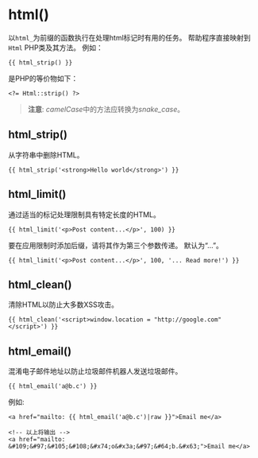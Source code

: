 # html()

以`html_`为前缀的函数执行在处理html标记时有用的任务。 帮助程序直接映射到`Html` PHP类及其方法。 例如：

    {{ html_strip() }}

是PHP的等价物如下：

    <?= Html::strip() ?>

> **注意**: *camelCase*中的方法应转换为*snake_case*。

## html_strip()

从字符串中删除HTML。

    {{ html_strip('<strong>Hello world</strong>') }}

## html_limit()

通过适当的标记处理限制具有特定长度的HTML。

    {{ html_limit('<p>Post content...</p>', 100) }}

要在应用限制时添加后缀，请将其作为第三个参数传递。 默认为“...”。

    {{ html_limit('<p>Post content...</p>', 100, '... Read more!') }}

## html_clean()

清除HTML以防止大多数XSS攻击。

    {{ html_clean('<script>window.location = "http://google.com"</script>') }}

## html_email()

混淆电子邮件地址以防止垃圾邮件机器人发送垃圾邮件。

    {{ html_email('a@b.c') }}

例如:

    <a href="mailto: {{ html_email('a@b.c')|raw }}">Email me</a>

    <!-- 以上将输出 -->
    <a href="mailto: &#109;&#97;&#105;&#108;&#x74;o&#x3a;&#97;&#64;b.&#x63;">Email me</a>
